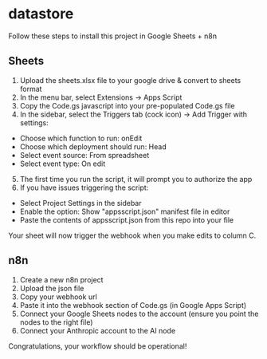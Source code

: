# datastore
Follow these steps to install this project in Google Sheets + n8n

## Sheets
1. Upload the sheets.xlsx file to your google drive & convert to sheets format
2. In the menu bar, select Extensions → Apps Script
3. Copy the Code.gs javascript into your pre-populated Code.gs file
4. In the sidebar, select the Triggers tab (cock icon) → Add Trigger with settings:
  - Choose which function to run: onEdit
  - Choose which deployment should run: Head
  - Select event source: From spreadsheet
  - Select event type: On edit
5. The first time you run the script, it will prompt you to authorize the app
6. If you have issues triggering the script:
  - Select Project Settings in the sidebar
  - Enable the option: Show "appsscript.json" manifest file in editor
  - Paste the contents of appsscript.json from this repo into your file

Your sheet will now trigger the webhook when you make edits to column C.

## n8n
1. Create a new n8n project
2. Upload the json file
3. Copy your webhook url
4. Paste it into the webhook section of Code.gs (in Google Apps Script)
5. Connect your Google Sheets nodes to the account (ensure you point the nodes to the right file)
6. Connect your Anthropic account to the AI node

Congratulations, your workflow should be operational!
